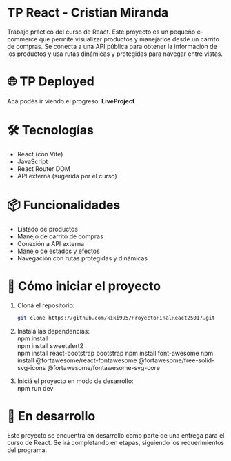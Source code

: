 # TP React - Cristian Miranda

Trabajo práctico del curso de React. Este proyecto es un pequeño e-commerce que permite visualizar productos y manejarlos desde un carrito de compras. Se conecta a una API pública para obtener la información de los productos y usa rutas dinámicas y protegidas para navegar entre vistas.

# 🌐 TP Deployed

Acá podés ir viendo el progreso: **LiveProject**

# 🛠️ Tecnologías

- React (con Vite)
- JavaScript  
- React Router DOM  
- API externa (sugerida por el curso)  

# 📦 Funcionalidades

- Listado de productos  
- Manejo de carrito de compras  
- Conexión a API externa  
- Manejo de estados y efectos  
- Navegación con rutas protegidas y dinámicas  

# 🚀 Cómo iniciar el proyecto

1. Cloná el repositorio:
   ```bash
   git clone https://github.com/kiki995/ProyectoFinalReact25017.git
2. Instalá las dependencias:  
npm install  
npm install sweetalert2  
npm install react-bootstrap bootstrap
npm install font-awesome
npm install @fortawesome/react-fontawesome @fortawesome/free-solid-svg-icons @fortawesome/fontawesome-svg-core


3. Iniciá el proyecto en modo de desarrollo:  
npm run dev

# 🧪 En desarrollo  
Este proyecto se encuentra en desarrollo como parte de una entrega para el curso de React. Se irá completando en etapas, siguiendo los requerimientos del programa.
